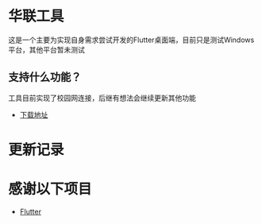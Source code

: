 # 华联工具

这是一个主要为实现自身需求尝试开发的Flutter桌面端，目前只是测试Windows平台，其他平台暂未测试

## 支持什么功能？

工具目前实现了校园网连接，后继有想法会继续更新其他功能

- [下载地址](https://hlu.airsado.cn/)


# 更新记录


# 感谢以下项目

- [Flutter](https://hlu.airsado.cn/)